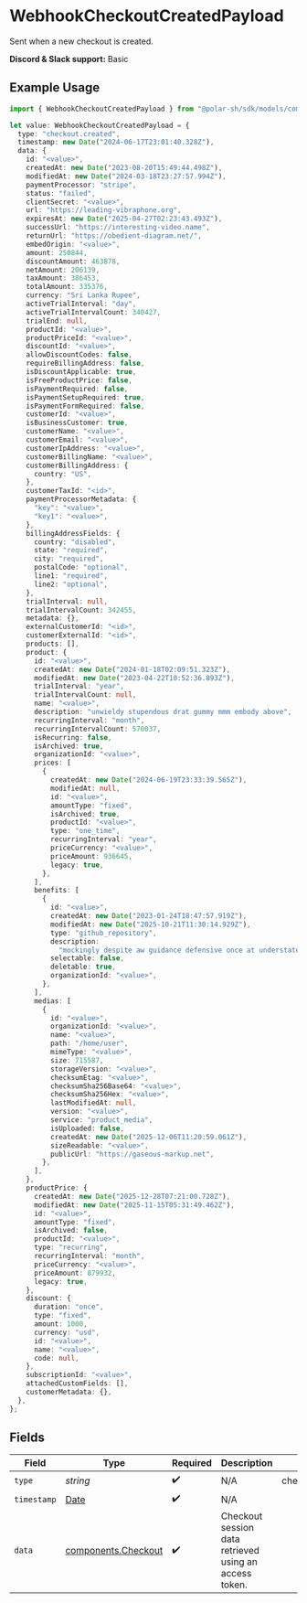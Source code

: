 # WebhookCheckoutCreatedPayload

Sent when a new checkout is created.

**Discord & Slack support:** Basic

## Example Usage

```typescript
import { WebhookCheckoutCreatedPayload } from "@polar-sh/sdk/models/components/webhookcheckoutcreatedpayload.js";

let value: WebhookCheckoutCreatedPayload = {
  type: "checkout.created",
  timestamp: new Date("2024-06-17T23:01:40.328Z"),
  data: {
    id: "<value>",
    createdAt: new Date("2023-08-20T15:49:44.498Z"),
    modifiedAt: new Date("2024-03-18T23:27:57.994Z"),
    paymentProcessor: "stripe",
    status: "failed",
    clientSecret: "<value>",
    url: "https://leading-vibraphone.org",
    expiresAt: new Date("2025-04-27T02:23:43.493Z"),
    successUrl: "https://interesting-video.name",
    returnUrl: "https://obedient-diagram.net/",
    embedOrigin: "<value>",
    amount: 250844,
    discountAmount: 463878,
    netAmount: 206139,
    taxAmount: 386453,
    totalAmount: 335376,
    currency: "Sri Lanka Rupee",
    activeTrialInterval: "day",
    activeTrialIntervalCount: 340427,
    trialEnd: null,
    productId: "<value>",
    productPriceId: "<value>",
    discountId: "<value>",
    allowDiscountCodes: false,
    requireBillingAddress: false,
    isDiscountApplicable: true,
    isFreeProductPrice: false,
    isPaymentRequired: false,
    isPaymentSetupRequired: true,
    isPaymentFormRequired: false,
    customerId: "<value>",
    isBusinessCustomer: true,
    customerName: "<value>",
    customerEmail: "<value>",
    customerIpAddress: "<value>",
    customerBillingName: "<value>",
    customerBillingAddress: {
      country: "US",
    },
    customerTaxId: "<id>",
    paymentProcessorMetadata: {
      "key": "<value>",
      "key1": "<value>",
    },
    billingAddressFields: {
      country: "disabled",
      state: "required",
      city: "required",
      postalCode: "optional",
      line1: "required",
      line2: "optional",
    },
    trialInterval: null,
    trialIntervalCount: 342455,
    metadata: {},
    externalCustomerId: "<id>",
    customerExternalId: "<id>",
    products: [],
    product: {
      id: "<value>",
      createdAt: new Date("2024-01-18T02:09:51.323Z"),
      modifiedAt: new Date("2023-04-22T10:52:36.893Z"),
      trialInterval: "year",
      trialIntervalCount: null,
      name: "<value>",
      description: "unwieldy stupendous drat gummy mmm embody above",
      recurringInterval: "month",
      recurringIntervalCount: 570037,
      isRecurring: false,
      isArchived: true,
      organizationId: "<value>",
      prices: [
        {
          createdAt: new Date("2024-06-19T23:33:39.565Z"),
          modifiedAt: null,
          id: "<value>",
          amountType: "fixed",
          isArchived: true,
          productId: "<value>",
          type: "one_time",
          recurringInterval: "year",
          priceCurrency: "<value>",
          priceAmount: 936645,
          legacy: true,
        },
      ],
      benefits: [
        {
          id: "<value>",
          createdAt: new Date("2023-01-24T18:47:57.919Z"),
          modifiedAt: new Date("2025-10-21T11:30:14.929Z"),
          type: "github_repository",
          description:
            "mockingly despite aw guidance defensive once at understated admonish",
          selectable: false,
          deletable: true,
          organizationId: "<value>",
        },
      ],
      medias: [
        {
          id: "<value>",
          organizationId: "<value>",
          name: "<value>",
          path: "/home/user",
          mimeType: "<value>",
          size: 715587,
          storageVersion: "<value>",
          checksumEtag: "<value>",
          checksumSha256Base64: "<value>",
          checksumSha256Hex: "<value>",
          lastModifiedAt: null,
          version: "<value>",
          service: "product_media",
          isUploaded: false,
          createdAt: new Date("2025-12-06T11:20:59.061Z"),
          sizeReadable: "<value>",
          publicUrl: "https://gaseous-markup.net",
        },
      ],
    },
    productPrice: {
      createdAt: new Date("2025-12-28T07:21:00.728Z"),
      modifiedAt: new Date("2025-11-15T05:31:49.462Z"),
      id: "<value>",
      amountType: "fixed",
      isArchived: false,
      productId: "<value>",
      type: "recurring",
      recurringInterval: "month",
      priceCurrency: "<value>",
      priceAmount: 879932,
      legacy: true,
    },
    discount: {
      duration: "once",
      type: "fixed",
      amount: 1000,
      currency: "usd",
      id: "<value>",
      name: "<value>",
      code: null,
    },
    subscriptionId: "<value>",
    attachedCustomFields: [],
    customerMetadata: {},
  },
};
```

## Fields

| Field                                                                                         | Type                                                                                          | Required                                                                                      | Description                                                                                   | Example                                                                                       |
| --------------------------------------------------------------------------------------------- | --------------------------------------------------------------------------------------------- | --------------------------------------------------------------------------------------------- | --------------------------------------------------------------------------------------------- | --------------------------------------------------------------------------------------------- |
| `type`                                                                                        | *string*                                                                                      | :heavy_check_mark:                                                                            | N/A                                                                                           | checkout.created                                                                              |
| `timestamp`                                                                                   | [Date](https://developer.mozilla.org/en-US/docs/Web/JavaScript/Reference/Global_Objects/Date) | :heavy_check_mark:                                                                            | N/A                                                                                           |                                                                                               |
| `data`                                                                                        | [components.Checkout](../../models/components/checkout.md)                                    | :heavy_check_mark:                                                                            | Checkout session data retrieved using an access token.                                        |                                                                                               |